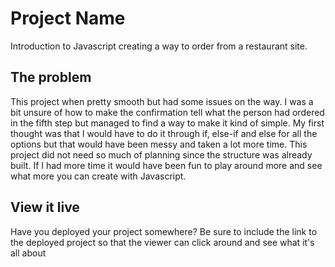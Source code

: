 # Project Name

Introduction to Javascript creating a way to order from a restaurant site. 

## The problem

This project when pretty smooth but had some issues on the way. I was a bit unsure of how to make the confirmation tell what the person had ordered in the fifth step but managed to find a way to make it kind of simple. My first thought was that I would have to do it through if, else-if and else for all the options but that would have been messy and taken a lot more time. This project did not need so much of planning since the structure was already built. If I had more time it would have been fun to play around more and see what more you can create with Javascript. 


## View it live

Have you deployed your project somewhere? Be sure to include the link to the deployed project so that the viewer can click around and see what it's all about
